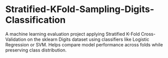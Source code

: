 # Stratified-KFold-Sampling-Digits-Classification
A machine learning evaluation project applying Stratified K-Fold Cross-Validation on the sklearn Digits dataset using classifiers like Logistic Regression or SVM. Helps compare model performance across folds while preserving class distribution.
